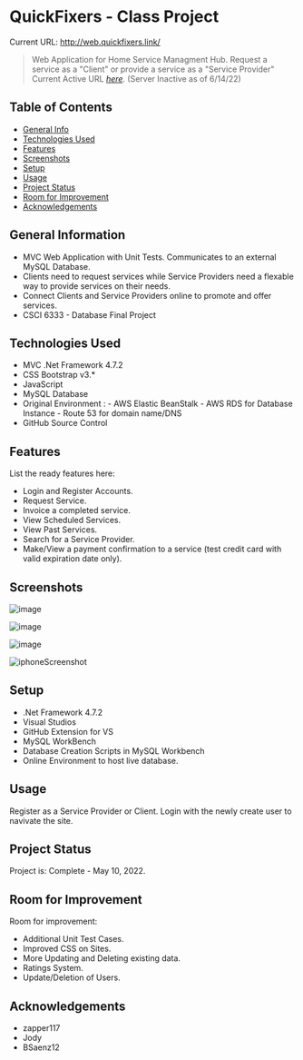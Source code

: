 # QuickFixers - Class Project
Current URL: http://web.quickfixers.link/
> Web Application for Home Service Managment Hub. Request a service as a "Client" or provide a service as a "Service Provider"
> Current Active URL [_here_](http://web.quickfixers.link/). (Server Inactive as of 6/14/22)

## Table of Contents
* [General Info](#general-information)
* [Technologies Used](#technologies-used)
* [Features](#features)
* [Screenshots](#screenshots)
* [Setup](#setup)
* [Usage](#usage)
* [Project Status](#project-status)
* [Room for Improvement](#room-for-improvement)
* [Acknowledgements](#acknowledgements)

## General Information
- MVC Web Application with Unit Tests. Communicates to an external MySQL Database.
- Clients need to request services while Service Providers need a flexable way to provide services on their needs.
- Connect Clients and Service Providers online to promote and offer services.
- CSCI 6333 - Database Final Project 

## Technologies Used
- MVC .Net Framework 4.7.2
- CSS Bootstrap v3.*
- JavaScript
- MySQL Database
- Original Environment : 
      -  AWS Elastic BeanStalk
      -  AWS RDS for Database Instance
      -  Route 53 for domain name/DNS
- GitHub Source Control

## Features
List the ready features here:
- Login and Register Accounts.
- Request Service.
- Invoice a completed service.
- View Scheduled Services.
- View Past Services.
- Search for a Service Provider.
- Make/View a payment confirmation to a service (test credit card with valid expiration date only).


## Screenshots
![image](https://user-images.githubusercontent.com/26256313/168449264-e7e3c442-b101-4425-8398-5b23fbee6266.png)

![image](https://user-images.githubusercontent.com/26256313/168449282-b2c2731b-4cb9-4682-b1b8-ed3410869ceb.png)

![image](https://user-images.githubusercontent.com/26256313/168449381-e0b8c913-f76f-4d83-9174-2f49b5081bb6.png)

![iphoneScreenshot](https://user-images.githubusercontent.com/26256313/168449694-851b4fd1-4743-4641-993d-70ffaad99f7a.jpg)

## Setup
- .Net Framework 4.7.2
- Visual Studios
- GitHub Extension for VS
- MySQL WorkBench
- Database Creation Scripts in MySQL Workbench
- Online Environment to host live database.

## Usage 
Register as a Service Provider or Client.
Login with the newly create user to navivate the site.


## Project Status
Project is: Complete - May 10, 2022.  


## Room for Improvement

Room for improvement:
- Additional Unit Test Cases.
- Improved CSS on Sites.
- More Updating and Deleting existing data.
- Ratings System.
- Update/Deletion of Users.

## Acknowledgements
-  zapper117
-  Jody
-  BSaenz12
